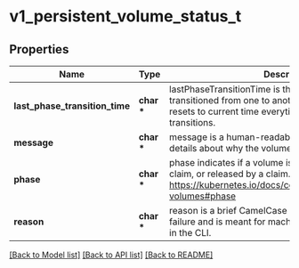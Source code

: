 # v1_persistent_volume_status_t

## Properties
Name | Type | Description | Notes
------------ | ------------- | ------------- | -------------
**last_phase_transition_time** | **char \*** | lastPhaseTransitionTime is the time the phase transitioned from one to another and automatically resets to current time everytime a volume phase transitions. | [optional] 
**message** | **char \*** | message is a human-readable message indicating details about why the volume is in this state. | [optional] 
**phase** | **char \*** | phase indicates if a volume is available, bound to a claim, or released by a claim. More info: https://kubernetes.io/docs/concepts/storage/persistent-volumes#phase | [optional] 
**reason** | **char \*** | reason is a brief CamelCase string that describes any failure and is meant for machine parsing and tidy display in the CLI. | [optional] 

[[Back to Model list]](../README.md#documentation-for-models) [[Back to API list]](../README.md#documentation-for-api-endpoints) [[Back to README]](../README.md)



